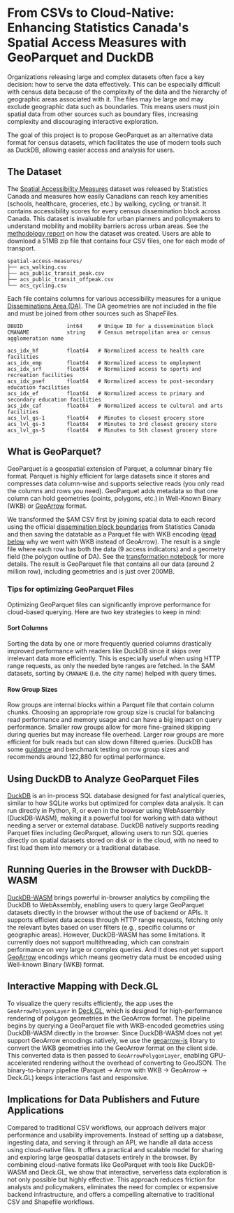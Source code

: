 # From CSVs to Cloud-Native: Enhancing Statistics Canada's Spatial Access Measures with GeoParquet and DuckDB

Organizations releasing large and complex datasets often face a key decision: how to serve the data effectively. This can be especially difficult with census data because of the complexity of the data and the hierarchy of geographic areas associated with it. The files may be large and may exclude geographic data such as boundaries. This means users must join spatial data from other sources such as boundary files, increasing complexity and discouraging interactive exploration.

The goal of this project is to propose GeoParquet as an alternative data format for census datasets, which facilitates the use of modern tools such as DuckDB, allowing easier access and analysis for users.

## The Dataset

The [Spatial Accessibility Measures](https://www150.statcan.gc.ca/n1/pub/27-26-0001/272600012023001-eng.htm) dataset was released by Statistics Canada and measures how easily Canadians can reach key amenities (schools, healthcare, groceries, etc.) by walking, cycling, or transit. It contains accessibility scores for every census dissemination block across Canada. This dataset is invaluable for urban planners and policymakers to understand mobility and mobility barriers across urban areas. See the [methodology report](https://publications.gc.ca/site/eng/9.939806/publication.html) on how the dataset was created. Users are able to download a 51MB zip file that contains four CSV files, one for each mode of transport. 

```
spatial-access-measures/
├── acs_walking.csv
├── acs_public_transit_peak.csv
├── acs_public_transit_offpeak.csv
└── acs_cycling.csv
```

Each file contains columns for various accessibility measures for a unique [Disseminations Area (DA)](https://www12.statcan.gc.ca/census-recensement/2021/ref/dict/az/definition-eng.cfm?ID=geo021). The DA geometries are not included in the file and must be joined from other sources such as ShapeFiles.
```
DBUID              int64     # Unique ID for a dissemination block
CMANAME            string    # Census metropolitan area or census agglomeration name

acs_idx_hf         float64   # Normalized access to health care facilities  
acs_idx_emp        float64   # Normalized access to employment  
acs_idx_srf        float64   # Normalized access to sports and recreation facilities  
acs_idx_psef       float64   # Normalized access to post-secondary education facilities  
acs_idx_ef         float64   # Normalized access to primary and secondary education facilities  
acs_idx_caf        float64   # Normalized access to cultural and arts facilities  
acs_lvl_gs-1       float64   # Minutes to closest grocery store  
acs_lvl_gs-3       float64   # Minutes to 3rd closest grocery store  
acs_lvl_gs-5       float64   # Minutes to 5th closest grocery store  
```

## What is GeoParquet?

GeoParquet is a geospatial extension of Parquet, a columnar binary file format. Parquet is highly efficient for large datasets since it stores and compresses data column-wise and supports selective reads (you only read the columns and rows you need). GeoParquet adds metadata so that one column can hold geometries (points, polygons, etc.) in Well-Known Binary (WKB) or [GeoArrow](https://geoarrow.org/format.html) format.

We transformed the SAM CSV first by joining spatial data to each record using the official [dissemination block boundaries](https://www150.statcan.gc.ca/n1/en/catalogue/92-163-X) from Statistics Canada and then saving the datatable as a Parquet file with WKB encoding ([read below]() why we went with WKB instead of GeoArrow). The result is a single file where each row has both the data (9 access indicators) and a geometry field (the polygon outline of DA). See the [transformation notebook](/notebooks/) for more details. The result is GeoParquet file that contains all our data (around 2 million row), including geometries and is just over 200MB. 

### Tips for optimizing GeoParquet Files

Optimizing GeoParquet files can significantly improve performance for cloud-based querying. Here are two key strategies to keep in mind:

#### Sort Columns

Sorting the data by one or more frequently queried columns drastically improved performance with readers like DuckDB since it skips over irrelevant data more efficiently. This is especially useful when using HTTP range requests, as only the needed byte ranges are fetched. In the SAM datasets, sorting by `CMANAME` (i.e. the city name) helped with query times.

#### Row Group Sizes

Row groups are internal blocks within a Parquet file that contain column chunks. Choosing an appropriate row group size is crucial for balancing read performance and memory usage and can have a big impact on query performance. Smaller row groups allow for more fine-grained skipping during queries but may increase file overhead. Larger row groups are more efficient for bulk reads but can slow down filtered queries. DuckDB has some [guidance](https://duckdb.org/docs/stable/guides/performance/file_formats.html#parquet-file-sizes) and benchmark testing on row group sizes and recommends around 122,880 for optimal performance. 

## Using DuckDB to Analyze GeoParquet Files

[DuckDB](https://github.com/duckdb/duckdb) is an in-process SQL database designed for fast analytical queries, similar to how SQLite works but optimized for complex data analysis. It can run directly in Python, R, or even in the browser using WebAssembly (DuckDB-WASM), making it a powerful tool for working with data without needing a server or external database. DuckDB natively supports reading Parquet files including GeoParquet, allowing users to run SQL queries directly on spatial datasets stored on disk or in the cloud, with no need to first load them into memory or a traditional database.


## Running Queries in the Browser with DuckDB-WASM

[DuckDB-WASM](https://github.com/duckdb/duckdb-wasm) brings powerful in-browser analytics by compiling the DuckDB to WebAssembly, enabling users to query large GeoParquet datasets directly in the browser without the use of backend or APIs. It supports efficient data access through HTTP range requests, fetching only the relevant bytes based on user filters (e.g., specific columns or geographic areas). However, DuckDB-WASM has some limitations. It currently does not support multithreading, which can constrain performance on very large or complex queries. And it does not yet support [GeoArrow](https://geoarrow.org/format.html) encodings which means geometry data must be encoded using Well-known Binary (WKB) format.

## Interactive Mapping with Deck.GL

To visualize the query results efficiently, the app uses the `GeoArrowPolygonLayer` in [Deck.GL](https://github.com/geoarrow/deck.gl-layers), which is designed for high-performance rendering of polygon geometries in the GeoArrow format. The pipeline begins by querying a GeoParquet file with WKB-encoded geometries using DuckDB-WASM directly in the browser. Since DuckDB-WASM does not yet support GeoArrow encodings natively, we use the [geoarrow-js](https://github.com/geoarrow/geoarrow-js) library to convert the WKB geometries into the GeoArrow format on the client side. This converted data is then passed to `GeoArrowPolygonLayer`, enabling GPU-accelerated rendering without the overhead of converting to GeoJSON. The binary-to-binary pipeline (Parquet → Arrow with WKB → GeoArrow → Deck.GL) keeps interactions fast and responsive. 


## Implications for Data Publishers and Future Applications

Compared to traditional CSV workflows, our approach delivers major performance and usability improvements. Instead of setting up a database, ingesting data, and serving it through an API, we handle all data access using cloud-native files. It offers a practical and scalable model for sharing and exploring large geospatial datasets entirely in the browser. By combining cloud-native formats like GeoParquet with tools like DuckDB-WASM and Deck.GL, we show that interactive, serverless data exploration is not only possible but highly effective. This approach reduces friction for analysts and policymakers, eliminates the need for complex or expensive backend infrastructure, and offers a compelling alternative to traditional CSV and Shapefile workflows.